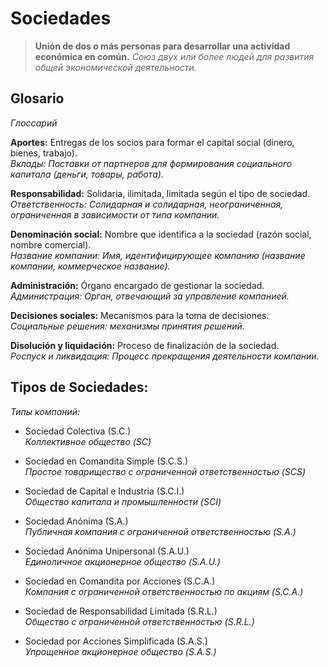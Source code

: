# Sociedades

>**Unión de dos o más personas para desarrollar una actividad económica en común.**
>*Союз двух или более людей для развития общей экономической деятельности.*

## Glosario
*Глоссарий*

**Aportes:** Entregas de los socios para formar el capital social (dinero, bienes, trabajo).  
*Вклады: Поставки от партнеров для формирования социального капитала (деньги, товары, работа).*

**Responsabilidad:** Solidaria, ilimitada, limitada según el tipo de sociedad.  
*Ответственность: Солидарная и солидарная, неограниченная, ограниченная в зависимости от типа компании.*

**Denominación social:** Nombre que identifica a la sociedad (razón social, nombre comercial).  
*Название компании: Имя, идентифицирующее компанию (название компании, коммерческое название).*

**Administración:** Órgano encargado de gestionar la sociedad.  
*Администрация: Орган, отвечающий за управление компанией.*

**Decisiones sociales:** Mecanismos para la toma de decisiones.  
*Социальные решения: механизмы принятия решений.*

**Disolución y liquidación:** Proceso de finalización de la sociedad.  
*Роспуск и ликвидация: Процесс прекращения деятельности компании.*

## Tipos de Sociedades:  
*Типы компаний:*

- Sociedad Colectiva (S.C.)  
    *Коллективное общество (SC)*
    
- Sociedad en Comandita Simple (S.C.S.)  
    *Простое товарищество с ограниченной ответственностью (SCS)*
    
- Sociedad de Capital e Industria (S.C.I.)  
    *Общество капитала и промышленности (SCI)*
    
- Sociedad Anónima (S.A.)  
    *Публичная компания с ограниченной ответственностью (S.A.)*
    
- Sociedad Anónima Unipersonal (S.A.U.)  
    *Единоличное акционерное общество (S.A.U.)*
    
- Sociedad en Comandita por Acciones (S.C.A.)  
    *Компания с ограниченной ответственностью по акциям (S.C.A.)*
    
- Sociedad de Responsabilidad Limitada (S.R.L.)  
    *Общество с ограниченной ответственностью (S.R.L.)*
    
- Sociedad por Acciones Simplificada (S.A.S.)  
    *Упрощенное акционерное общество (S.A.S.)*